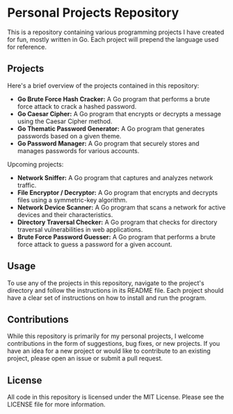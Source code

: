 # Personal Projects Repository

This is a repository containing various programming projects I have created for 
fun, mostly written in Go. Each project will prepend the language used for 
reference.

## Projects

Here's a brief overview of the projects contained in this repository:

* **Go Brute Force Hash Cracker:** A Go program that performs a brute force 
  attack to crack a hashed password.
* **Go Caesar Cipher:** A Go program that encrypts or decrypts a message using 
  the Caesar Cipher method.
* **Go Thematic Password Generator:** A Go program that generates passwords 
  based on a given theme.
* **Go Password Manager:** A Go program that securely stores and manages 
  passwords for various accounts.

Upcoming projects:

* **Network Sniffer:** A Go program that captures and analyzes network traffic.
* **File Encryptor / Decryptor:** A Go program that encrypts and decrypts files 
  using a symmetric-key algorithm.
* **Network Device Scanner:** A Go program that scans a network for active 
  devices and their characteristics.
* **Directory Traversal Checker:** A Go program that checks for directory 
  traversal vulnerabilities in web applications.
* **Brute Force Password Guesser:** A Go program that performs a brute force 
  attack to guess a password for a given account.

## Usage

To use any of the projects in this repository, navigate to the project's 
directory and follow the instructions in its README file. Each project should 
have a clear set of instructions on how to install and run the program.

## Contributions

While this repository is primarily for my personal projects, I welcome 
contributions in the form of suggestions, bug fixes, or new projects. If you 
have an idea for a new project or would like to contribute to an existing 
project, please open an issue or submit a pull request.

## License

All code in this repository is licensed under the MIT License. Please see the 
LICENSE file for more information.
